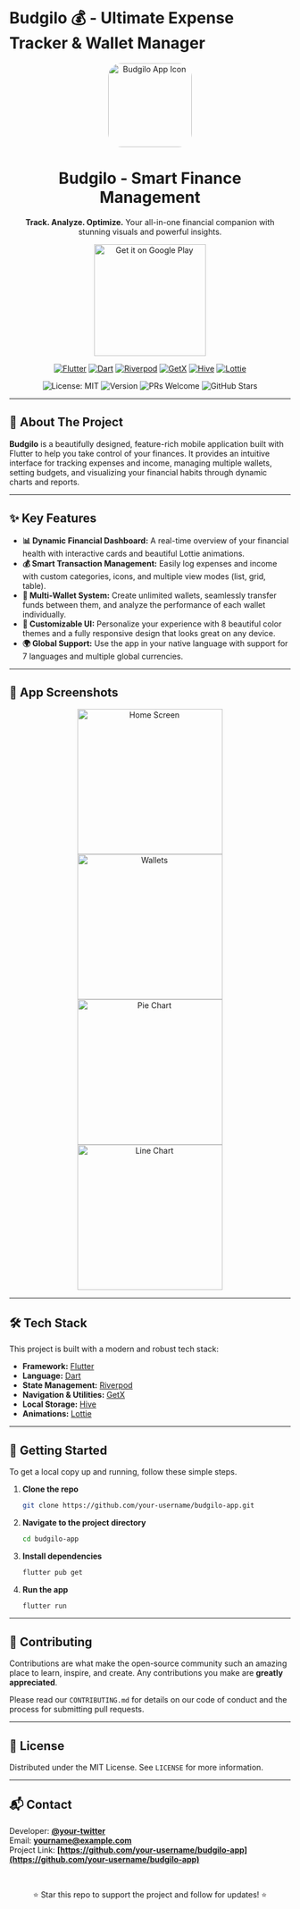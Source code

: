 # Budgilo 💰 - Ultimate Expense Tracker & Wallet Manager

<p align="center">
  <img src="https://github.com/user-attachments/assets/524fcdff-2bef-440e-a033-af144f07d70b" alt="Budgilo App Icon" width="150" style="border-radius: 24px;"/>
  <h1 align="center">Budgilo - Smart Finance Management</h1>
  <p align="center">
    <b>Track. Analyze. Optimize.</b> Your all-in-one financial companion with stunning visuals and powerful insights.
  </p>
</p>

<p align="center">
  <a href="https://play.google.com/store/apps/details?id=com.budgifydev.budgify" target="_blank">
    <img src="https://play.google.com/intl/en_us/badges/static/images/badges/en_badge_web_generic.png" alt="Get it on Google Play" width="200"/>
  </a>
</p>

<p align="center">
  <a href="https://flutter.dev" target="_blank"><img src="https://img.shields.io/badge/Flutter-02569B?style=for-the-badge&logo=flutter&logoColor=white" alt="Flutter"></a>
  <a href="https://dart.dev" target="_blank"><img src="https://img.shields.io/badge/Dart-0175C2?style=for-the-badge&logo=dart&logoColor=white" alt="Dart"></a>
  <a href="https://riverpod.dev/" target="_blank"><img src="https://img.shields.io/badge/Riverpod-4A98E8?style=for-the-badge&logo=riverpod&logoColor=white" alt="Riverpod"></a>
  <a href="https://pub.dev/packages/get" target="_blank"><img src="https://img.shields.io/badge/GetX-00A9E0?style=for-the-badge&logo=getx&logoColor=white" alt="GetX"></a>
  <a href="https://pub.dev/packages/hive" target="_blank"><img src="https://img.shields.io/badge/Hive-FFC107?style=for-the-badge&logo=hive&logoColor=black" alt="Hive"></a>
  <a href="https://pub.dev/packages/lottie" target="_blank"><img src="https://img.shields.io/badge/Lottie-000000?style=for-the-badge&logo=lottie&logoColor=white" alt="Lottie"></a>
</p>

<p align="center">
  <img src="https://img.shields.io/badge/License-MIT-blue.svg" alt="License: MIT">
  <img src="https://img.shields.io/badge/Version-2.1.3-green.svg" alt="Version">
  <img src="https://img.shields.io/badge/PRs-welcome-brightgreen.svg" alt="PRs Welcome">
  <img src="https://img.shields.io/github/stars/your-username/budgilo-app?style=social" alt="GitHub Stars">
</p>

---

## 🚀 About The Project

**Budgilo** is a beautifully designed, feature-rich mobile application built with Flutter to help you take control of your finances. It provides an intuitive interface for tracking expenses and income, managing multiple wallets, setting budgets, and visualizing your financial habits through dynamic charts and reports.

---

## ✨ Key Features

-   **📊 Dynamic Financial Dashboard:** A real-time overview of your financial health with interactive cards and beautiful Lottie animations.
-   **💰 Smart Transaction Management:** Easily log expenses and income with custom categories, icons, and multiple view modes (list, grid, table).
-   **👛 Multi-Wallet System:** Create unlimited wallets, seamlessly transfer funds between them, and analyze the performance of each wallet individually.
-   **🌈 Customizable UI:** Personalize your experience with 8 beautiful color themes and a fully responsive design that looks great on any device.
-   **🌍 Global Support:** Use the app in your native language with support for 7 languages and multiple global currencies.

---

## 🎥 App Screenshots

<p align="center">
  <img src="https://github.com/user-attachments/assets/fb947537-0bff-4d87-ae8f-5f4e7d8a7e32" width="260" alt="Home Screen">
  <img src="https://github.com/user-attachments/assets/913dcd63-3cea-42f5-8b76-7ecddb608b1e" width="260" alt="Wallets">
  <img src="https://github.com/user-attachments/assets/cabef679-2eea-4081-a1dc-50a914797800" width="260" alt="Pie Chart">
  <img src="https://github.com/user-attachments/assets/099c6d74-1ba9-46f0-b087-846840daf68e" width="260" alt="Line Chart">
</p>

---

## 🛠️ Tech Stack

This project is built with a modern and robust tech stack:

-   **Framework:** [Flutter](https://flutter.dev/)
-   **Language:** [Dart](https://dart.dev/)
-   **State Management:** [Riverpod](https://riverpod.dev/)
-   **Navigation & Utilities:** [GetX](https://pub.dev/packages/get)
-   **Local Storage:** [Hive](https://pub.dev/packages/hive)
-   **Animations:** [Lottie](https://pub.dev/packages/lottie)

---

## 🚀 Getting Started

To get a local copy up and running, follow these simple steps.

1.  **Clone the repo**
    ```sh
    git clone https://github.com/your-username/budgilo-app.git
    ```
2.  **Navigate to the project directory**
    ```sh
    cd budgilo-app
    ```
3.  **Install dependencies**
    ```sh
    flutter pub get
    ```
4.  **Run the app**
    ```sh
    flutter run
    ```

---

## 🙌 Contributing

Contributions are what make the open-source community such an amazing place to learn, inspire, and create. Any contributions you make are **greatly appreciated**.

Please read our `CONTRIBUTING.md` for details on our code of conduct and the process for submitting pull requests.

---

## 📄 License

Distributed under the MIT License. See `LICENSE` for more information.

---

## 📬 Contact

Developer: **[@your-twitter](https://twitter.com/your-twitter)**
<br>
Email: **yourname@example.com**
<br>
Project Link: **[https://github.com/your-username/budgilo-app](https://github.com/your-username/budgilo-app)**

<br>

<p align="center">
  ⭐ Star this repo to support the project and follow for updates! ⭐
</p>
